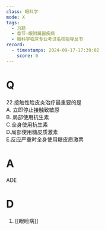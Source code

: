 ```yaml
---
class: 眼科学
mode: X
tags:
  - 习题
  - 章节-眼附属器疾病
  - 眼科学临床专业考试名校指导丛书
record:
  - timestamps: 2024-09-17-17:39:02
    score: 0
---
```


# Q
22.接触性睑皮炎治疗最重要的是  
A. 立即停止接触致敏原  
B. 局部使用抗生素  
C.全身使用抗生素  
D.局部使用糖皮质激素  
E.反应严重时全身使用糖皮质激票
# A
ADE
# D
1. [[眼睑病]]
